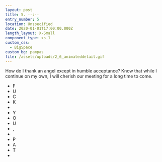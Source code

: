 ```yaml
---
layout: post
title: 5. --:--
entry_number: 5
location: Unspecified
date: 2020-01-01T17:00:00.000Z
length_layout: X-Small
component_type: xs_1
custom_css:
  - BigSpace
custom_bg: pampas
file: /assets/uploads/2_6_animateddetail.gif
---
```

How do I thank an angel except in humble acceptance? Know that while I continue on my own, I will cherish our meeting for a long time to come.

<div class="spinner">
  <ul>
    <li>F</li>
    <li>U</li>
    <li>C</li>
    <li>K</li>
    <li>&nbsp;</li>
    <li>Y</li>
    <li>O</li>
    <li>U</li>
    <li>,</li>
    <li>&nbsp;</li>
    <li>P</li>
    <li>A</li>
    <li>T</li>
    <li>&nbsp;</li>
  </ul>
</div>